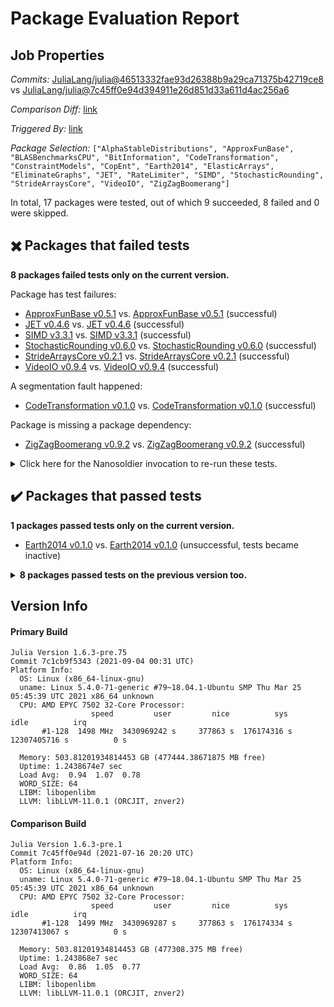 # Package Evaluation Report

## Job Properties

*Commits:* [JuliaLang/julia@46513332fae93d26388b9a29ca71375b42719ce8](https://github.com/JuliaLang/julia/commit/46513332fae93d26388b9a29ca71375b42719ce8) vs [JuliaLang/julia@7c45ff0e94d394911e26d851d33a611d4ac256a6](https://github.com/JuliaLang/julia/commit/7c45ff0e94d394911e26d851d33a611d4ac256a6)

*Comparison Diff:* [link](https://github.com/JuliaLang/julia/compare/7c45ff0e94d394911e26d851d33a611d4ac256a6..46513332fae93d26388b9a29ca71375b42719ce8)

*Triggered By:* [link](https://github.com/JuliaLang/julia/pull/41554#issuecomment-913001961)

*Package Selection:* `["AlphaStableDistributions", "ApproxFunBase", "BLASBenchmarksCPU", "BitInformation", "CodeTransformation", "ConstraintModels", "CopEnt", "Earth2014", "ElasticArrays", "EliminateGraphs", "JET", "RateLimiter", "SIMD", "StochasticRounding", "StrideArraysCore", "VideoIO", "ZigZagBoomerang"]`

In total, 17 packages were tested, out of which 9 succeeded, 8 failed and 0 were skipped.


## :heavy_multiplication_x: Packages that failed tests

**8 packages failed tests only on the current version.**

Package has test failures:

- [ApproxFunBase v0.5.1](https://s3.amazonaws.com/julialang-reports/nanosoldier/pkgeval/by_hash/4651333_vs_7c45ff0/ApproxFunBase.1.6.3-pre-7c1cb9f5343.log) vs. [ApproxFunBase v0.5.1](https://s3.amazonaws.com/julialang-reports/nanosoldier/pkgeval/by_hash/4651333_vs_7c45ff0/ApproxFunBase.1.6.3-pre-7c45ff0e94d.log) (successful)
- [JET v0.4.6](https://s3.amazonaws.com/julialang-reports/nanosoldier/pkgeval/by_hash/4651333_vs_7c45ff0/JET.1.6.3-pre-7c1cb9f5343.log) vs. [JET v0.4.6](https://s3.amazonaws.com/julialang-reports/nanosoldier/pkgeval/by_hash/4651333_vs_7c45ff0/JET.1.6.3-pre-7c45ff0e94d.log) (successful)
- [SIMD v3.3.1](https://s3.amazonaws.com/julialang-reports/nanosoldier/pkgeval/by_hash/4651333_vs_7c45ff0/SIMD.1.6.3-pre-7c1cb9f5343.log) vs. [SIMD v3.3.1](https://s3.amazonaws.com/julialang-reports/nanosoldier/pkgeval/by_hash/4651333_vs_7c45ff0/SIMD.1.6.3-pre-7c45ff0e94d.log) (successful)
- [StochasticRounding v0.6.0](https://s3.amazonaws.com/julialang-reports/nanosoldier/pkgeval/by_hash/4651333_vs_7c45ff0/StochasticRounding.1.6.3-pre-7c1cb9f5343.log) vs. [StochasticRounding v0.6.0](https://s3.amazonaws.com/julialang-reports/nanosoldier/pkgeval/by_hash/4651333_vs_7c45ff0/StochasticRounding.1.6.3-pre-7c45ff0e94d.log) (successful)
- [StrideArraysCore v0.2.1](https://s3.amazonaws.com/julialang-reports/nanosoldier/pkgeval/by_hash/4651333_vs_7c45ff0/StrideArraysCore.1.6.3-pre-7c1cb9f5343.log) vs. [StrideArraysCore v0.2.1](https://s3.amazonaws.com/julialang-reports/nanosoldier/pkgeval/by_hash/4651333_vs_7c45ff0/StrideArraysCore.1.6.3-pre-7c45ff0e94d.log) (successful)
- [VideoIO v0.9.4](https://s3.amazonaws.com/julialang-reports/nanosoldier/pkgeval/by_hash/4651333_vs_7c45ff0/VideoIO.1.6.3-pre-7c1cb9f5343.log) vs. [VideoIO v0.9.4](https://s3.amazonaws.com/julialang-reports/nanosoldier/pkgeval/by_hash/4651333_vs_7c45ff0/VideoIO.1.6.3-pre-7c45ff0e94d.log) (successful)

A segmentation fault happened:

- [CodeTransformation v0.1.0](https://s3.amazonaws.com/julialang-reports/nanosoldier/pkgeval/by_hash/4651333_vs_7c45ff0/CodeTransformation.1.6.3-pre-7c1cb9f5343.log) vs. [CodeTransformation v0.1.0](https://s3.amazonaws.com/julialang-reports/nanosoldier/pkgeval/by_hash/4651333_vs_7c45ff0/CodeTransformation.1.6.3-pre-7c45ff0e94d.log) (successful)

Package is missing a package dependency:

- [ZigZagBoomerang v0.9.2](https://s3.amazonaws.com/julialang-reports/nanosoldier/pkgeval/by_hash/4651333_vs_7c45ff0/ZigZagBoomerang.1.6.3-pre-7c1cb9f5343.log) vs. [ZigZagBoomerang v0.9.2](https://s3.amazonaws.com/julialang-reports/nanosoldier/pkgeval/by_hash/4651333_vs_7c45ff0/ZigZagBoomerang.1.6.3-pre-7c45ff0e94d.log) (successful)

<details><summary>Click here for the Nanosoldier invocation to re-run these tests.</summary>
<p>

```
@nanosoldier `runtests(["ApproxFunBase", "CodeTransformation", "JET", "SIMD", "StochasticRounding", "StrideArraysCore", "VideoIO", "ZigZagBoomerang"], vs = ":release-1.6")`
```

</p>
</details>



## :heavy_check_mark: Packages that passed tests

**1 packages passed tests only on the current version.**

- [Earth2014 v0.1.0](https://s3.amazonaws.com/julialang-reports/nanosoldier/pkgeval/by_hash/4651333_vs_7c45ff0/Earth2014.1.6.3-pre-7c1cb9f5343.log) vs. [Earth2014 v0.1.0](https://s3.amazonaws.com/julialang-reports/nanosoldier/pkgeval/by_hash/4651333_vs_7c45ff0/Earth2014.1.6.3-pre-7c45ff0e94d.log) (unsuccessful, tests became inactive)

<details><summary><strong>8 packages passed tests on the previous version too.</strong></summary>
<p>

- [AlphaStableDistributions v1.1.2](https://s3.amazonaws.com/julialang-reports/nanosoldier/pkgeval/by_hash/4651333_vs_7c45ff0/AlphaStableDistributions.1.6.3-pre-7c1cb9f5343.log)
- [BLASBenchmarksCPU v0.3.4](https://s3.amazonaws.com/julialang-reports/nanosoldier/pkgeval/by_hash/4651333_vs_7c45ff0/BLASBenchmarksCPU.1.6.3-pre-7c1cb9f5343.log)
- [BitInformation v0.2.0](https://s3.amazonaws.com/julialang-reports/nanosoldier/pkgeval/by_hash/4651333_vs_7c45ff0/BitInformation.1.6.3-pre-7c1cb9f5343.log)
- [ConstraintModels v0.1.8](https://s3.amazonaws.com/julialang-reports/nanosoldier/pkgeval/by_hash/4651333_vs_7c45ff0/ConstraintModels.1.6.3-pre-7c1cb9f5343.log)
- [CopEnt v0.1.0](https://s3.amazonaws.com/julialang-reports/nanosoldier/pkgeval/by_hash/4651333_vs_7c45ff0/CopEnt.1.6.3-pre-7c1cb9f5343.log)
- [ElasticArrays v1.2.9](https://s3.amazonaws.com/julialang-reports/nanosoldier/pkgeval/by_hash/4651333_vs_7c45ff0/ElasticArrays.1.6.3-pre-7c1cb9f5343.log)
- [EliminateGraphs v0.1.0](https://s3.amazonaws.com/julialang-reports/nanosoldier/pkgeval/by_hash/4651333_vs_7c45ff0/EliminateGraphs.1.6.3-pre-7c1cb9f5343.log)
- [RateLimiter v0.1.3](https://s3.amazonaws.com/julialang-reports/nanosoldier/pkgeval/by_hash/4651333_vs_7c45ff0/RateLimiter.1.6.3-pre-7c1cb9f5343.log)

</p>
</details>


## Version Info

#### Primary Build

```
Julia Version 1.6.3-pre.75
Commit 7c1cb9f5343 (2021-09-04 00:31 UTC)
Platform Info:
  OS: Linux (x86_64-linux-gnu)
  uname: Linux 5.4.0-71-generic #79~18.04.1-Ubuntu SMP Thu Mar 25 05:45:39 UTC 2021 x86_64 unknown
  CPU: AMD EPYC 7502 32-Core Processor: 
                  speed         user         nice          sys         idle          irq
       #1-128  1498 MHz  3430969242 s     377863 s  176174316 s  12307405716 s          0 s
       
  Memory: 503.81201934814453 GB (477444.38671875 MB free)
  Uptime: 1.2438674e7 sec
  Load Avg:  0.94  1.07  0.78
  WORD_SIZE: 64
  LIBM: libopenlibm
  LLVM: libLLVM-11.0.1 (ORCJIT, znver2)

```

#### Comparison Build

```
Julia Version 1.6.3-pre.1
Commit 7c45ff0e94d (2021-07-16 20:20 UTC)
Platform Info:
  OS: Linux (x86_64-linux-gnu)
  uname: Linux 5.4.0-71-generic #79~18.04.1-Ubuntu SMP Thu Mar 25 05:45:39 UTC 2021 x86_64 unknown
  CPU: AMD EPYC 7502 32-Core Processor: 
                  speed         user         nice          sys         idle          irq
       #1-128  1499 MHz  3430969287 s     377863 s  176174334 s  12307413067 s          0 s
       
  Memory: 503.81201934814453 GB (477308.375 MB free)
  Uptime: 1.243868e7 sec
  Load Avg:  0.86  1.05  0.77
  WORD_SIZE: 64
  LIBM: libopenlibm
  LLVM: libLLVM-11.0.1 (ORCJIT, znver2)

```
<!-- Generated on 2021-09-04T12:58:03.378 -->
